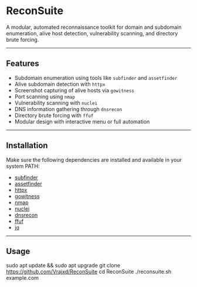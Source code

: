 # ReconSuite

A modular, automated reconnaissance toolkit for domain and subdomain enumeration, alive host detection, vulnerability scanning, and directory brute forcing.

---

## Features

- Subdomain enumeration using tools like `subfinder` and `assetfinder`
- Alive subdomain detection with `httpx`
- Screenshot capturing of alive hosts via `gowitness`
- Port scanning using `nmap`
- Vulnerability scanning with `nuclei`
- DNS information gathering through `dnsrecon`
- Directory brute forcing with `ffuf`
- Modular design with interactive menu or full automation

---

## Installation

Make sure the following dependencies are installed and available in your system PATH:

- [subfinder](https://github.com/projectdiscovery/subfinder)
- [assetfinder](https://github.com/tomnomnom/assetfinder)
- [httpx](https://github.com/projectdiscovery/httpx)
- [gowitness](https://github.com/sensepost/gowitness)
- [nmap](https://nmap.org/)
- [nuclei](https://github.com/projectdiscovery/nuclei)
- [dnsrecon](https://github.com/darkoperator/dnsrecon)
- [ffuf](https://github.com/ffuf/ffuf)
- [jq](https://stedolan.github.io/jq/)

---

## Usage

sudo apt update && sudo apt upgrade
git clone https://github.com/Vrajxd/ReconSuite
cd ReconSuite
./reconsuite.sh example.com
